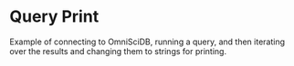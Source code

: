 # Query Print

Example of connecting to OmniSciDB, running a query, and then iterating over the results and changing them to strings for printing.
